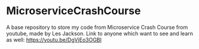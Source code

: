 # MicroserviceCrashCourse

A base repository to store my code from Microservice Crash Course from youtube, made by Les Jackson.
Link to anyone which want to see and learn as well: https://youtu.be/DgVjEo3OGBI
